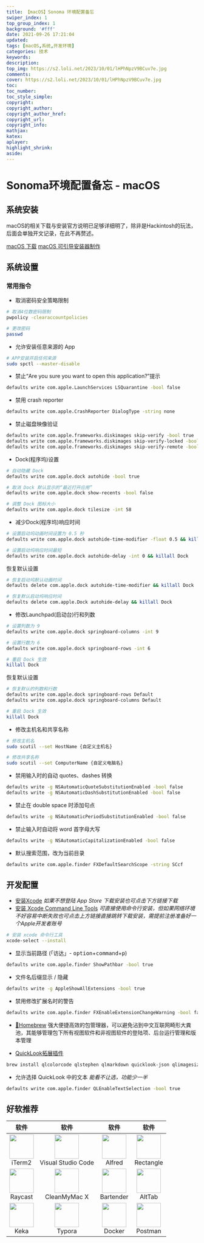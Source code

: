 ```yaml
---
title: 【macOS】Sonoma 环境配置备忘
swiper_index: 1
top_group_index: 1
background: '#fff'
date: 2021-09-26 17:21:04
updated:
tags: [macOS,系统,开发环境]
categories: 技术
keywords:
description:
top_img: https://s2.loli.net/2023/10/01/lHPhNpzV9BCuv7e.jpg
comments:
cover: https://s2.loli.net/2023/10/01/lHPhNpzV9BCuv7e.jpg
toc:
toc_number:
toc_style_simple:
copyright:
copyright_author:
copyright_author_href:
copyright_url:
copyright_info:
mathjax:
katex:
aplayer:
highlight_shrink:
aside:
---
```


# Sonoma环境配置备忘 - macOS

## 系统安装

macOS的相关下载与安装官方说明已足够详细明了，除非是Hackintosh的玩法，后面会单独开文记录，在此不再赘述。

[macOS 下载](https://support.apple.com/zh-cn/HT211683)
[macOS 可引导安装器制作](https://support.apple.com/zh-cn/HT201372)

## 系统设置

### 常用指令

* 取消密码安全策略限制
```bash
# 取消4位数密码限制 
pwpolicy -clearaccountpolicies

# 更改密码
passwd
```

* 允许安装任意来源的 App 
```bash
# APP安装开启任何来源
sudo spctl --master-disable
```

* 禁止“Are you sure you want to open this application?”提示
```bash
defaults write com.apple.LaunchServices LSQuarantine -bool false
```

* 禁用 crash reporter
```bash
defaults write com.apple.CrashReporter DialogType -string none
```

* 禁止磁盘映像验证
```bash
defaults write com.apple.frameworks.diskimages skip-verify -bool true
defaults write com.apple.frameworks.diskimages skip-verify-locked -bool true
defaults write com.apple.frameworks.diskimages skip-verify-remote -bool true
```

* Dock(程序坞)设置
```bash
# 自动隐藏 Dock
defaults write com.apple.dock autohide -bool true

# 取消 Dock 默认显示的“最近打开应用”
defaults write com.apple.dock show-recents -bool false

# 调整 Dock 图标大小
defaults write com.apple.dock tilesize -int 58
```
  * 减少Dock(程序坞)响应时间
  ```bash
# 设置启动坞动画时间设置为 0.5 秒
defaults write com.apple.dock autohide-time-modifier -float 0.5 && killall Dock

# 设置启动坞响应时间最短
defaults write com.apple.dock autohide-delay -int 0 && killall Dock
  ```
  恢复默认设置
  ```bash
# 恢复启动坞默认动画时间
defaults delete com.apple.dock autohide-time-modifier && killall Dock

# 恢复默认启动坞响应时间
defaults delete com.apple.Dock autohide-delay && killall Dock
  ```

* 修改Launchpad(启动台)行和列数
```bash
# 设置列数为 9
defaults write com.apple.dock springboard-columns -int 9

# 设置行数为 6
defaults write com.apple.dock springboard-rows -int 6

# 重启 Dock 生效
killall Dock
```
恢复默认设置
```bash
# 恢复默认的列数和行数
defaults write com.apple.dock springboard-rows Default
defaults write com.apple.dock springboard-columns Default

# 重启 Dock 生效
killall Dock
```

* 修改主机名和共享名称
```bash
# 修改主机名
sudo scutil --set HostName {自定义主机名}

# 修改共享名称
sudo scutil --set ComputerName {自定义电脑名}
```

* 禁用输入时的自动 quotes、dashes 转换

```bash
defaults write -g NSAutomaticQuoteSubstitutionEnabled -bool false
defaults write -g NSAutomaticDashSubstitutionEnabled -bool false
```

* 禁止在 double space 时添加句点
  
```bash
defaults write -g NSAutomaticPeriodSubstitutionEnabled -bool false
```

* 禁止输入时自动将 word 首字母大写
  
```bash
defaults write -g NSAutomaticCapitalizationEnabled -bool false
```

* 默认搜索范围，改为当前目录
  
```bash
defaults write com.apple.finder FXDefaultSearchScope -string SCcf
```

## 开发配置

* [安装Xcode](https://apps.apple.com/cn/app/xcode/id497799835?mt=12)
  *如果不想登陆 App Store 下载安装也可点击下方链接下载*
* [安装 Xcode Command Line Tools](https://developer.apple.com/download/all/?q=xcode)
  *可直接使用命令行安装，但如果网络环境不好容易中断失败也可点击上方链接直接跳转下载安装，需提前注册准备好一个Apple开发者账号*
```bash
# 安装 xcode 命令行工具
xcode-select --install
```

* 显示当前路径 (「访达」- <kbd>option</kbd>+<kbd>command</kbd>+<kbd>p</kbd>)
  
```bash
defaults write com.apple.finder ShowPathbar -bool true
```

* 文件名后缀显示 / 隐藏
  
```bash
defaults write -g AppleShowAllExtensions -bool true
```

* 禁用修改扩展名时的警告
  
```bash
defaults write com.apple.finder FXEnableExtensionChangeWarning -bool false
```

* [🍺Homebrew](https://brew.sh)
强大便捷高效的包管理器，可以避免沾到中文互联网畸形大粪池，其能够管理包下所有视图软件和非视图软件的登陆项、后台运行管理和版本管理


* [QuickLook拓展插件](https://github.com/sindresorhus/quick-look-plugins)

```bash
brew install qlcolorcode qlstephen qlmarkdown quicklook-json qlimagesize suspicious-package apparency quicklookase qlvideo
```

* 允许选择 QuickLook 中的文本
*能看不让选，功能少一半*

```bash
defaults write com.apple.finder QLEnableTextSelection -bool true
```

## 好软推荐

| 软件 | 软件 | 软件 | 软件 |
|:---:|:---:|:---:|:---:|
| <img src="https://s2.loli.net/2024/01/01/iTerm2.png" width="64"><br>iTerm2 | <img src="https://s2.loli.net/2024/01/01/VSCode.png" width="64"><br>Visual Studio Code | <img src="https://s2.loli.net/2024/01/01/Alfred.png" width="64"><br>Alfred | <img src="https://s2.loli.net/2024/01/01/Rectangle.png" width="64"><br>Rectangle |
| <img src="https://s2.loli.net/2024/01/01/Raycast.png" width="64"><br>Raycast | <img src="https://s2.loli.net/2024/01/01/CleanMyMac.png" width="64"><br>CleanMyMac X | <img src="https://s2.loli.net/2024/01/01/Bartender.png" width="64"><br>Bartender | <img src="https://s2.loli.net/2024/01/01/AltTab.png" width="64"><br>AltTab |
| <img src="https://s2.loli.net/2024/01/01/Keka.png" width="64"><br>Keka | <img src="https://s2.loli.net/2024/01/01/Typora.png" width="64"><br>Typora | <img src="https://s2.loli.net/2024/01/01/Docker.png" width="64"><br>Docker | <img src="https://s2.loli.net/2024/01/01/Postman.png" width="64"><br>Postman |
